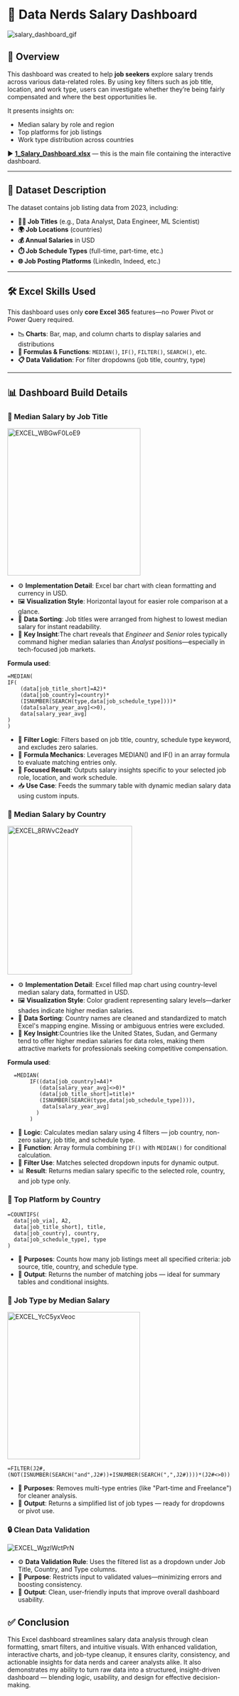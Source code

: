 # 💼 Data Nerds Salary Dashboard

![salary_dashboard_gif](https://github.com/user-attachments/assets/935d8982-68df-4ab5-b326-9e7f00ce49f1)

## 🧭 Overview

This dashboard was created to help **job seekers** explore salary trends across various data-related roles. By using key filters such as job title, location, and work type, users can investigate whether they’re being fairly compensated and where the best opportunities lie.

It presents insights on:
- Median salary by role and region  
- Top platforms for job listings  
- Work type distribution across countries  

▶️ **[1_Salary_Dashboard.xlsx](Project%201_Data_Nerds_Salary%20Dashboard.xlsx)** — this is the main file containing the interactive dashboard.

---

## 📄 Dataset Description

The dataset contains job listing data from 2023, including:

- **🧑‍💼 Job Titles** (e.g., Data Analyst, Data Engineer, ML Scientist)  
- **🌍 Job Locations** (countries)  
- **💰 Annual Salaries** in USD  
- **⏱️ Job Schedule Types** (full-time, part-time, etc.)  
- **🌐 Job Posting Platforms** (LinkedIn, Indeed, etc.)

---

## 🛠️ Excel Skills Used

This dashboard uses only **core Excel 365** features—no Power Pivot or Power Query required.

- **📉 Charts**: Bar, map, and column charts to display salaries and distributions  
- **🧮 Formulas & Functions**: `MEDIAN()`, `IF()`, `FILTER()`, `SEARCH()`, etc.  
- **📋 Data Validation**: For filter dropdowns (job title, country, type)

---

## 📊 Dashboard Build Details

### 🔹 Median Salary by Job Title

<img width="299" height="330" alt="EXCEL_WBGwF0LoE9" src="https://github.com/user-attachments/assets/a370c563-72ee-4785-887c-a7e9b7bff455" />

- ⚙️ **Implementation Detail**: Excel bar chart with clean formatting and currency in USD.
- 🖼️ **Visualization Style**: Horizontal layout for easier role comparison at a glance.
- 📂 **Data Sorting**: Job titles were arranged from highest to lowest median salary for instant readability.
- 🧭 **Key Insight**:The chart reveals that *Engineer* and *Senior* roles typically command higher median salaries than *Analyst* positions—especially in tech-focused job markets.

**Formula used**:
```excel
=MEDIAN(
IF(
    (data[job_title_short]=A2)*
    (data[job_country]=country)*
    (ISNUMBER(SEARCH(type,data[job_schedule_type])))* 
    (data[salary_year_avg]<>0),
    data[salary_year_avg]
)
)
```
- 🧩 **Filter Logic**: Filters based on job title, country, schedule type keyword, and excludes zero salaries.
- 🧮 **Formula Mechanics**: Leverages MEDIAN() and IF() in an array formula to evaluate matching entries only.
- 📌 **Focused Result**: Outputs salary insights specific to your selected job role, location, and work schedule.
- 📥 **Use Case**: Feeds the summary table with dynamic median salary data using custom inputs.

### 🔹 Median Salary by Country

<img width="280" height="333" alt="EXCEL_8RWvC2eadY" src="https://github.com/user-attachments/assets/5bd549e5-6529-4a4a-b7a2-3d1e36bd550a" />

- ⚙️ **Implementation Detail**: Excel filled map chart using country-level median salary data, formatted in USD.
- 🖼️ **Visualization Style**: Color gradient representing salary levels—darker shades indicate higher median salaries.
- 📂 **Data Sorting**: Country names are cleaned and standardized to match Excel's mapping engine. Missing or ambiguous entries were excluded.
- 🧭 **Key Insight**:Countries like the United States, Sudan, and Germany tend to offer higher median salaries for data roles, making them attractive markets for professionals seeking competitive compensation.

**Formula used**:
```excel
  =MEDIAN(
       IF((data[job_country]=A4)*
          (data[salary_year_avg]<>0)*
          (data[job_title_short]=title)*
          (ISNUMBER(SEARCH(type,data[job_schedule_type]))),
           data[salary_year_avg]
         )
       )
  ```
- 🧩 **Logic**: Calculates median salary using 4 filters — job country, non-zero salary, job title, and schedule type.
- 🧮 **Function**: Array formula combining `IF()` with `MEDIAN()` for conditional calculation.
- 🔎 **Filter Use**: Matches selected dropdown inputs for dynamic output.
- 📊 **Result**: Returns median salary specific to the selected role, country, and job type only.

### 🔹 Top Platform by Country
```excel
=COUNTIFS(
  data[job_via], A2,
  data[job_title_short], title,
  data[job_country], country,
  data[job_schedule_type], type
)
```
- 📌 **Purposes**: Counts how many job listings meet all specified criteria: job source, title, country, and schedule type.
- 🧵 **Output**: Returns the number of matching jobs — ideal for summary tables and conditional insights.
  
### 🔹 Job Type by Median Salary

<img width="298" height="330" alt="EXCEL_YcC5yxVeoc" src="https://github.com/user-attachments/assets/bbbe68cd-68df-4a61-94e8-316cd6321775" />

```excel
=FILTER(J2#,(NOT(ISNUMBER(SEARCH("and",J2#))+ISNUMBER(SEARCH(",",J2#))))*(J2#<>0))
```
- 📌 **Purposes**: Removes multi-type entries (like "Part-time and Freelance") for cleaner analysis.
- 🧵 **Output**: Returns a simplified list of job types — ready for dropdowns or pivot use.

### 🔒 Clean Data Validation

![EXCEL_WgzlWctPrN](https://github.com/user-attachments/assets/64d12523-5faa-4bfe-a7b7-13d8e36aeb22)

- ⚙️ **Data Validation Rule**: Uses the filtered list as a dropdown under Job Title, Country, and Type columns.  
- 🎯 **Purpose**: Restricts input to validated values—minimizing errors and boosting consistency.  
- 🧵 **Output**: Clean, user-friendly inputs that improve overall dashboard usability.

## ✅ Conclusion

This Excel dashboard streamlines salary data analysis through clean formatting, smart filters, and intuitive visuals. With enhanced validation, interactive charts, and job-type cleanup, it ensures clarity, consistency, and actionable insights for data nerds and career analysts alike. It also demonstrates my ability to turn raw data into a structured, insight-driven dashboard — blending logic, usability, and design for effective decision-making.
